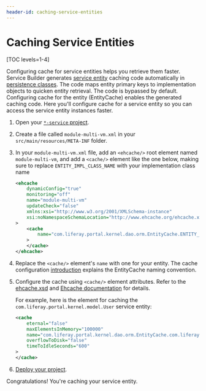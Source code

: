```yaml
---
header-id: caching-service-entities
---
```


# Caching Service Entities

[TOC levels=1-4]

Configuring cache for service entities helps you retrieve them faster. 
Service Builder generates
[service entity](/docs/7-2/appdev/-/knowledge_base/a/defining-service-entities)
caching code automatically in
[persistence classes](/docs/7-2/appdev/-/knowledge_base/a/understanding-the-code-generated-by-service-builder).
The code maps entity primary keys to implementation objects to quicken entity
retrieval. The code is bypassed by default. Configuring cache for the entity
(EntityCache) enables the generated caching code. Here you'll configure cache
for a service entity so you can access the service entity instances faster. 

1.  Open your
    [`*-service` project](/docs/7-2/appdev/-/knowledge_base/a/creating-a-service-builder-project).

2.  Create a file called `module-multi-vm.xml` in your
    `src/main/resources/META-INF` folder.

3.  In your `module-multi-vm.xml` file, add an `<ehcache/>` root element named
    `module-multi-vm`, and add a `<cache/>` element like the one below, making
    sure to replace `ENTITY_IMPL_CLASS_NAME` with your implementation class name

    ```xml
    <ehcache
    	dynamicConfig="true"
    	monitoring="off"
    	name="module-multi-vm"
    	updateCheck="false"
    	xmlns:xsi="http://www.w3.org/2001/XMLSchema-instance"
    	xsi:noNamespaceSchemaLocation="http://www.ehcache.org/ehcache.xsd"
    >
        <cache
            name="com.liferay.portal.kernel.dao.orm.EntityCache.ENTITY_IMPL_CLASS_NAME"
        >
        </cache>
    </ehcache>
    ```

4.  Replace the `<cache/>` element's `name` with one for your entity. The cache 
    configuration
    [introduction](/docs/7-2/frameworks/-/knowledge_base/f/cache-configuration)
    explains the EntityCache naming convention. 

5.  Configure the cache using `<cache/>` element attributes. Refer to the
    [ehcache.xsd](http://www.ehcache.org/ehcache.xsd)
    and
    [Ehcache documentation](http://www.ehcache.org/documentation/2.8/configuration/index.html)
    for details.

    For example, here is the element for caching the
    `com.liferay.portal.kernel.model.User` service entity:

    ```xml
    <cache
        eternal="false"
        maxElementsInMemory="100000"
        name="com.liferay.portal.kernel.dao.orm.EntityCache.com.liferay.portal.model.impl.UserImpl"
        overflowToDisk="false"
        timeToIdleSeconds="600"
    >
    </cache>
    ```

6.  [Deploy your project](/docs/7-2/reference/-/knowledge_base/r/deploying-a-project).

Congratulations! You're caching your service entity.
